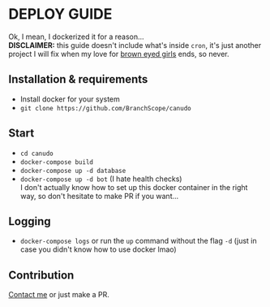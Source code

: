 # DEPLOY GUIDE
Ok, I mean, I dockerized it for a reason...\
**DISCLAIMER:** this guide doesn't include what's inside `cron`, it's just another project I will fix when my love for [brown eyed girls](https://youtu.be/UfmkgQRmmeE) ends, so never. 

## Installation & requirements
- Install docker for your system
- `git clone https://github.com/BranchScope/canudo`

## Start
- `cd canudo`
- `docker-compose build`
- `docker-compose up -d database`
- `docker-compose up -d bot` (I hate health checks)\
I don't actually know how to set up this docker container in the right way, so don't hesitate to make PR if you want...

## Logging
- `docker-compose logs` or run the `up` command without the flag `-d` (just in case you didn't know how to use docker lmao)

## Contribution
[Contact me](t.me/BranchScope) or just make a PR.